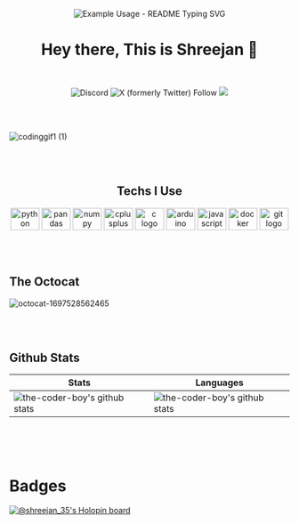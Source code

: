 <p align="center">
  <img src="https://readme-typing-svg.demolab.com/?lines=Hello,+There!+👋;Shreejan-a.k.a-the-coder-boy+👨‍💻;Nice+to+meet+you!&font=Fira%20Code&center=true&width=380&height=50&duration=4000&pause=1000" alt="Example Usage - README Typing SVG">
</p>

<h1 align="center"> Hey there, This is Shreejan 👋 </h1> 

<br/>

<div align="center">
  
<img alt="Discord" src="https://img.shields.io/discord/1166649288319832115?style=for-the-badge">  <img alt="X (formerly Twitter) Follow" src="https://img.shields.io/twitter/follow/Itz_Shreejan?style=for-the-badge"> <img src="https://img.shields.io/badge/%27Contributing%20to%20open%27%20source-20B2AA?style=for-the-badge"> 
  
</div>

<br/><br/>

![codinggif1 (1)](https://github.com/the-coder-boy/the-coder-boy/assets/145888668/6029bb5f-937a-4e7c-b33f-e9627606def6)


<br/><br/>

<h2 align="center">Techs I Use</h2>
<div align="center">
  <img src="https://cdn.jsdelivr.net/gh/devicons/devicon/icons/python/python-original.svg" height="40" width="52" alt="python logo"  />
  <img src="https://cdn.jsdelivr.net/gh/devicons/devicon/icons/pandas/pandas-original.svg" height="40" width="52" alt="pandas logo"  />
  <img src="https://cdn.jsdelivr.net/gh/devicons/devicon/icons/numpy/numpy-original.svg" height="40" width="52" alt="numpy logo"  />
  <img src="https://cdn.jsdelivr.net/gh/devicons/devicon/icons/cplusplus/cplusplus-plain.svg" height="40" width="52" alt="cplusplus logo"  />
  <img src="https://cdn.jsdelivr.net/gh/devicons/devicon/icons/c/c-plain.svg" height="40" width="52" alt="c logo"  />
  <img src="https://cdn.jsdelivr.net/gh/devicons/devicon/icons/arduino/arduino-original-wordmark.svg" height="40" width="52" alt="arduino logo"  />
  <img src="https://cdn.jsdelivr.net/gh/devicons/devicon/icons/javascript/javascript-original.svg" height="40" width="52" alt="javascript logo"  />
  <img src="https://cdn.jsdelivr.net/gh/devicons/devicon/icons/docker/docker-plain-wordmark.svg" height="40" width="52" alt="docker logo"  />
  <img src="https://cdn.jsdelivr.net/gh/devicons/devicon/icons/git/git-plain.svg" height="40" width="52" alt="git logo"  />
</div>

</br></br>

## The Octocat

![octocat-1697528562465](https://github.com/the-coder-boy/the-coder-boy/assets/145888668/291f3b10-23cd-4070-b1e9-43167599f64b)


</br></br>

## Github Stats
| Stats                                                                                                                                       | Languages                                                                                                                         |
|-----------------------------------------------------------------------------------------------------------------------------------------|---------------------------------------------------------------------------------------------------------------------------|
| ![the-coder-boy's github stats](https://github-readme-stats.vercel.app/api?username=the-coder-boy&show_icons=true&theme=radical&include_all_commits=true) | ![the-coder-boy's github stats](https://github-readme-stats.vercel.app/api/top-langs/?username=the-coder-boy&theme=radical&layout=compact) |

</br></br></br>

# Badges
[![@shreejan_35's Holopin board](https://holopin.io/api/user/board?user=shreejan_35)](https://holopin.io/@shreejan_35)


